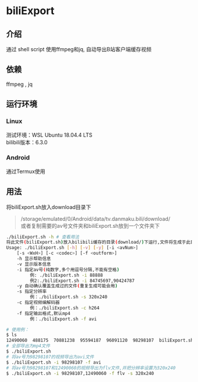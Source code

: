 # biliExport

## 介绍

通过 shell script 使用ffmpeg和jq, 自动导出B站客户端缓存视频

## 依赖

ffmpeg , jq

## 运行环境

### Linux

测试环境：WSL Ubuntu 18.04.4 LTS  
bilibili版本：6.3.0

### Android

通过Termux使用

## 用法

将biliExport.sh放入download目录下  
> /storage/emulated/0/Android/data/tv.danmaku.bili/download/  
> 或者复制需要的av号文件夹和biliExport.sh放到一个文件夹下  

```bash
./biliExport.sh -h # 查看用法
将此文件(biliExport.sh)放入bilibili缓存的目录(download/)下运行,文件将生成于此目录
Usage: ./biliExport.sh [-h] [-v] [-y] [-i <avNum>]
    [-s <WxH>] [-c <codec>] [-f <outform>]
    -h 显示帮助信息
    -v 显示版本信息
    -i 指定av号(纯数字,多个用逗号分隔,不能有空格)
         例: ./biliExport.sh -i 88888
         例2:./biliExport.sh -i 84745697,90424787
    -y 自动确认覆盖生成过的文件(重复生成可能会用)
    -s 指定分辨率
         例：./biliExport.sh -s 320x240
    -c 指定视频编解码器
         例：./biliExport.sh -c h264
    -f 指定输出格式,默认mp4
         例：./biliExport.sh -f avi
```

``` bash
# 使用例：
$ ls
12490060  488175  70881238  95594187  96091120  98298107  biliExport.sh
# 全部导出为mp4文件
$ ./biliExport.sh
# 将av号为98298107的视频导出为avi文件
$ ./biliExport.sh -i 98298107 -f avi
# 将av号为98298107和12490060的视频导出为flv文件,并把分辨率设置为320x240
$ ./biliExport.sh -i 98298107,12490060 -f flv -s 320x240
```
